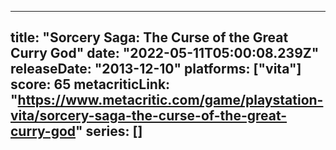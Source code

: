
---
title: "Sorcery Saga: The Curse of the Great Curry God"
date: "2022-05-11T05:00:08.239Z"
releaseDate: "2013-12-10"
platforms: ["vita"]
score: 65
metacriticLink: "https://www.metacritic.com/game/playstation-vita/sorcery-saga-the-curse-of-the-great-curry-god"
series: []
---
